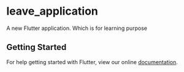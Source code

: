 # leave_application

A new Flutter application. Which is for learning purpose 

## Getting Started

For help getting started with Flutter, view our online
[documentation](https://flutter.io/).
